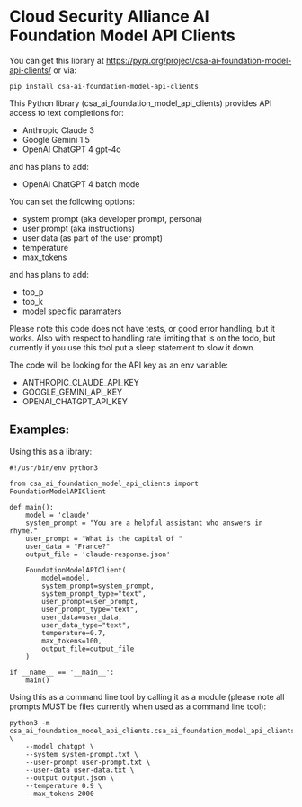# Cloud Security Alliance AI Foundation Model API Clients

You can get this library at https://pypi.org/project/csa-ai-foundation-model-api-clients/ or via:

```
pip install csa-ai-foundation-model-api-clients
```

This Python library (csa_ai_foundation_model_api_clients) provides API access to text completions for:

* Anthropic Claude 3
* Google Gemini 1.5
* OpenAI ChatGPT 4 gpt-4o

and has plans to add:

* OpenAI ChatGPT 4 batch mode

You can set the following options:

* system prompt (aka developer prompt, persona)
* user prompt (aka instructions)
* user data (as part of the user prompt)
* temperature
* max_tokens

and has plans to add:

* top_p
* top_k
* model specific paramaters

Please note this code does not have tests, or good error handling, but it works. Also with respect to handling rate
limiting that is on the todo, but currently if you use this tool put a sleep statement to slow it down.

The code will be looking for the API key as an env variable:

* ANTHROPIC_CLAUDE_API_KEY
* GOOGLE_GEMINI_API_KEY
* OPENAI_CHATGPT_API_KEY

## Examples:

Using this as a library:

```
#!/usr/bin/env python3

from csa_ai_foundation_model_api_clients import FoundationModelAPIClient

def main():
    model = 'claude'
    system_prompt = "You are a helpful assistant who answers in rhyme."
    user_prompt = "What is the capital of "
    user_data = "France?"
    output_file = 'claude-response.json'

    FoundationModelAPIClient(
        model=model,
        system_prompt=system_prompt,
        system_prompt_type="text",
        user_prompt=user_prompt,
        user_prompt_type="text",
        user_data=user_data,
        user_data_type="text",
        temperature=0.7,
        max_tokens=100,
        output_file=output_file
    )

if __name__ == '__main__':
    main()
```

Using this as a command line tool by calling it as a module (please note all prompts MUST be files currently when used as a command line tool):

```
python3 -m csa_ai_foundation_model_api_clients.csa_ai_foundation_model_api_clients \
    --model chatgpt \
    --system system-prompt.txt \
    --user-prompt user-prompt.txt \
    --user-data user-data.txt \
    --output output.json \
    --temperature 0.9 \
    --max_tokens 2000
```
